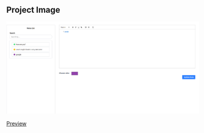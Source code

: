 <h2>Project Image</h2>

<img src="public/project.png" alt="project image">


<a href="https://notes-app-xi-hazel.vercel.app/">Preview</a>

